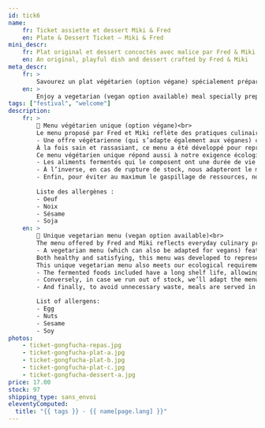 ```yaml
---
id: tick6
name:
    fr: Ticket assiette et dessert Miki & Fred
    en: Plate & Dessert Ticket – Miki & Fred
mini_descr:
    fr: Plat original et dessert concoctés avec malice par Fred & Miki
    en: An original, playful dish and dessert crafted by Fred & Miki
meta_descr:
    fr: >
        Savourez un plat végétarien (option végane) spécialement préparé par Miki & Fred lors du Festival GōngFūChá. Un repas sain et coloré, à déguster sur place dans l’ambiance paisible du festival.
    en: >
        Enjoy a vegetarian (vegan option available) meal specially prepared by Miki & Fred during the GōngFūChá Festival. A healthy and colorful dish to be savored on site in the festival’s peaceful atmosphere.
tags: ["festival", "welcome"]
description: 
    fr: >
        🌿 Menu végétarien unique (option végane)<br>
        Le menu proposé par Fred et Miki reflète des pratiques culinaires courantes traversant l’Asie, et inspirées de philosophie bouddhiste :
        - Une offre végétarienne (qui s’adapte également aux véganes) composée de riz aux haricots azuki, enrichi de propositions de légumes lactofermentés et de préparations de légumineuses (miso, houmous...).<!--more--> <br>
        À la fois sain et rassasiant, ce menu a été développé pour représenter les 5 couleurs de la diététique chinoise, qui garantissent un repas équilibré et diversifié.<br>
        Ce menu végétarien unique répond aussi à notre exigence écologique : 
        - Les aliments fermentés qui le composent ont une durée de vie longue, et nous permettent de limiter le gaspillage alimentaire en cas d’invendus: ce qui ne sera pas consommé lors du festival continuera à s’affiner avec le temps, et pourra être conservé jusqu’à une utilisation ultérieure.
        - À l’inverse, en cas de rupture de stock, nous adapteront le menu avec de nouvelles propositions : nos préparations artisanales ont un volume limité !
        - Enfin, pour éviter au maximum le gaspillage de ressources, nous dressons le repas dans des assiettes en bambou provenant du parc : vous aurez le choix d’acheter cette assiette pour 1€ et de la réutiliser chez vous, ou de nous la retourner après consommation.
        
        Liste des allergènes :
        - Oeuf
        - Noix 
        - Sésame
        - Soja
    en: >
        🌿 Unique vegetarian menu (vegan option available)<br>
        The menu offered by Fred and Miki reflects everyday culinary practices found across Asia, inspired by Buddhist philosophy:
        - A vegetarian menu (which can also be adapted for vegans) featuring rice with azuki beans, enriched with a selection of lacto-fermented vegetables and legume-based preparations (such as miso, hummus, etc.).<br>
        Both healthy and satisfying, this menu was developed to represent the five colors of Chinese dietary wisdom, ensuring a balanced and varied meal.<br>
        This unique vegetarian menu also meets our ecological requirements:
        - The fermented foods included have a long shelf life, allowing us to limit food waste in case of leftovers: anything not eaten during the festival will continue to mature over time, and can be preserved for future use.
        - Conversely, in case we run out of stock, we’ll adapt the menu with new offerings: our artisanal preparations are made in small batches!
        - And finally, to avoid unnecessary waste, meals are served in bamboo plates sourced from the park: you can choose to buy your plate for €1 and reuse it at home, or return it to us after your meal.

        List of allergens:
        - Egg
        - Nuts
        - Sesame
        - Soy
photos:
    - ticket-gongfucha-repas.jpg
    - ticket-gongfucha-plat-a.jpg
    - ticket-gongfucha-plat-b.jpg
    - ticket-gongfucha-plat-c.jpg
    - ticket-gongfucha-dessert-a.jpg
price: 17.00
stock: 97
shipping_type: sans_envoi
eleventyComputed:
  title: "{{ tags }} - {{ name[page.lang] }}"
---
```

